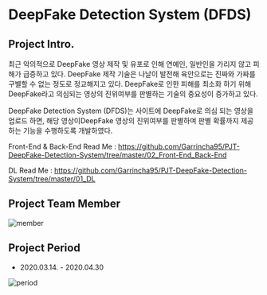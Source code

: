 # DeepFake Detection System (DFDS)



## Project Intro.



최근 악의적으로 DeepFake 영상 제작 및 유포로 인해 연예인, 일반인을 가리지 않고 피해가 급증하고 있다. DeepFake 제작 기술은 나날이 발전해 육안으로는 진짜와 가짜를 구별할 수 없는 정도로 정교해지고 있다. DeepFake로 인한 피해를 최소화 하기 위해 DeepFake라고 의심되는 영상의 진위여부를 판별하는 기술의 중요성이 증가하고 있다.

DeepFake Detection System (DFDS)는 사이트에 DeepFake로 의심 되는 영상을 업로드 하면, 해당 영상이DeepFake 영상의 진위여부를 판별하며 판별 확률까지 제공하는 기능을 수행하도록 개발하였다.

Front-End & Back-End Read Me : https://github.com/Garrincha95/PJT-DeepFake-Detection-System/tree/master/02_Front-End_Back-End

DL Read Me : https://github.com/Garrincha95/PJT-DeepFake-Detection-System/tree/master/01_DL

#### 

## Project Team Member


![member](https://user-images.githubusercontent.com/57612261/80907829-fd9e4a00-8d54-11ea-8054-2e46a4067e09.JPG)




## Project Period



* 2020.03.14. - 2020.04.30

![period](https://user-images.githubusercontent.com/57612261/80907840-13137400-8d55-11ea-95e2-66b76502d85a.JPG)

